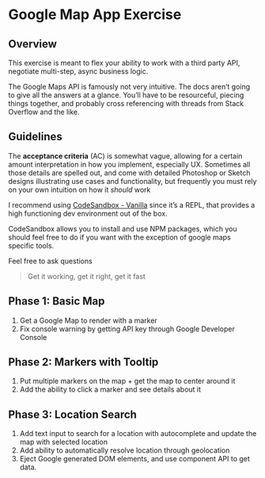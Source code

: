 # Google Map App Exercise

## Overview

This exercise is meant to flex your ability to work with a third party API, negotiate multi-step, async business logic.

The Google Maps API is famously not very intuitive. The docs aren’t going to give all the answers at a glance. You’ll have to be resourceful, piecing things together, and probably cross referencing with threads from Stack Overflow and the like.

## Guidelines

The **acceptance criteria** (AC) is somewhat vague, allowing for a certain amount interpretation in how you implement, especially UX. Sometimes all those details are spelled out, and come with detailed Photoshop or Sketch designs illustrating use cases and functionality, but frequently you must rely on your own intuition on how it _should_ work

I recommend using [CodeSandbox - Vanilla](https://codesandbox.io/s/vanilla) since it’s a REPL, that provides a high functioning dev environment out of the box.

CodeSandbox allows you to install and use NPM packages, which you should feel free to do if you want with the exception of google maps specific tools.

Feel free to ask questions

> Get it working, get it right, get it fast

## Phase 1: Basic Map

1. Get a Google Map to render with a marker
2. Fix console warning by getting API key through Google Developer Console

## Phase 2: Markers with Tooltip

1. Put multiple markers on the map + get the map to center around it
2. Add the ability to click a marker and see details about it

## Phase 3: Location Search

1. Add text input to search for a location with autocomplete and update the map with selected location
2. Add ability to automatically resolve location through geolocation
3. Eject Google generated DOM elements, and use component API to get data.

